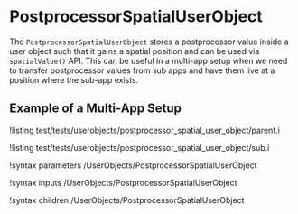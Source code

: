 # PostprocessorSpatialUserObject

The `PostprocessorSpatialUserObject` stores a postprocessor value inside a user object such that it gains a spatial position and can be used via `spatialValue()` API.
This can be useful in a multi-app setup when we need to transfer postprocessor values from sub apps and have them live at a position where
the sub-app exists.

## Example of a Multi-App Setup

!listing test/tests/userobjects/postprocessor_spatial_user_object/parent.i

!listing test/tests/userobjects/postprocessor_spatial_user_object/sub.i


!syntax parameters /UserObjects/PostprocessorSpatialUserObject

!syntax inputs /UserObjects/PostprocessorSpatialUserObject

!syntax children /UserObjects/PostprocessorSpatialUserObject
